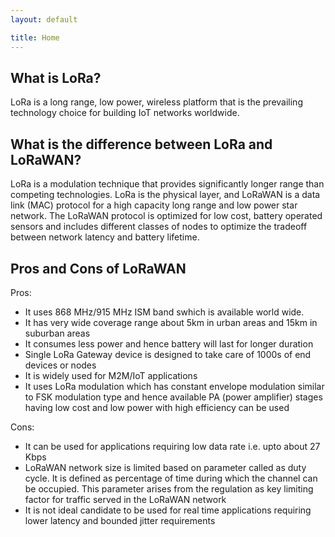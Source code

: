 ```yaml
---
layout: default

title: Home
---
```



## What is LoRa?

LoRa is a long range, low power, wireless platform that is the prevailing technology choice for building IoT networks worldwide. 

## What is the difference between LoRa and LoRaWAN? 

LoRa is a modulation technique that provides significantly longer range than competing technologies. LoRa is the physical layer, and LoRaWAN is a data link (MAC) protocol for a high capacity long range and low power star network. The LoRaWAN protocol is optimized for low cost, battery operated sensors and includes different classes of nodes to optimize the tradeoff between network latency and battery lifetime.

## Pros and Cons of LoRaWAN

Pros:

+ It uses 868 MHz/915 MHz ISM band swhich is available world wide.
+ It has very wide coverage range about 5km in urban areas and 15km in suburban areas
+ It consumes less power and hence battery will last for longer duration
+ Single LoRa Gateway device is designed to take care of 1000s of end devices or nodes
+ It is widely used for M2M/IoT applications
+ It uses LoRa modulation which has constant envelope modulation similar to FSK modulation type and hence available PA (power amplifier) stages having low cost and low power with high efficiency  can be used

Cons:

+ It can be used for applications requiring low data rate i.e. upto about 27 Kbps
+ LoRaWAN network size is limited based on parameter called as duty cycle. It is defined as percentage of time during which the channel can be occupied. This parameter arises from the regulation as key limiting factor for traffic served in the LoRaWAN network
+ It is not ideal candidate to be used for real time applications requiring lower latency and bounded jitter requirements

